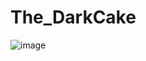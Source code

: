 # The_DarkCake

![image](https://user-images.githubusercontent.com/12513988/174473755-7d2729d0-156d-4188-ba70-c6dac8c139cf.png)
